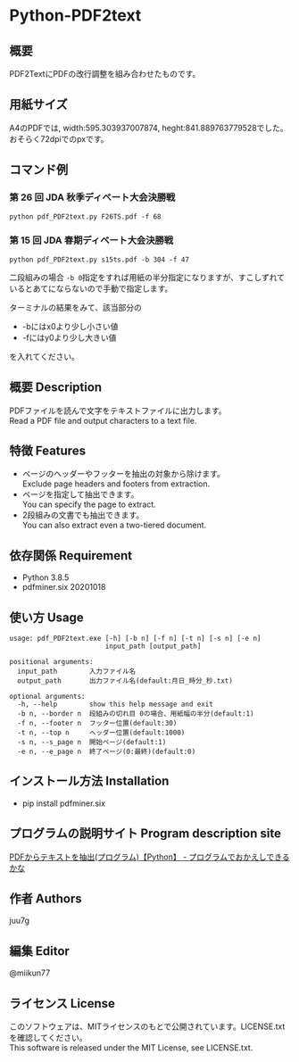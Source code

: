 # Python-PDF2text

## 概要

PDF2TextにPDFの改行調整を組み合わせたものです。

## 用紙サイズ

A4のPDFでは, width:595.303937007874, heght:841.889763779528でした。
おそらく72dpiでのpxです。

## コマンド例

### 第 26 回 JDA 秋季ディベート大会決勝戦

`python pdf_PDF2text.py F26TS.pdf -f 68`

### 第 15 回 JDA 春期ディベート大会決勝戦

`python pdf_PDF2text.py s15ts.pdf -b 304 -f 47`

二段組みの場合 `-b 0`指定をすれば用紙の半分指定になりますが、すこしずれているとあてにならないので手動で指定します。

ターミナルの結果をみて、該当部分の

- -bにはx0より少し小さい値
- -fにはy0より少し大きい値

を入れてください。

## 概要 Description

PDFファイルを読んで文字をテキストファイルに出力します。  
Read a PDF file and output characters to a text file.  

## 特徴 Features

- ページのヘッダーやフッターを抽出の対象から除けます。  
 Exclude page headers and footers from extraction.  
- ページを指定して抽出できます。  
You can specify the page to extract.  
- 2段組みの文書でも抽出できます。  
You can also extract even a two-tiered document.  

## 依存関係 Requirement

- Python 3.8.5
- pdfminer.six 20201018

## 使い方 Usage

```dosbatch
usage: pdf_PDF2text.exe [-h] [-b n] [-f n] [-t n] [-s n] [-e n]
                        input_path [output_path]

positional arguments:
  input_path        入力ファイル名
  output_path       出力ファイル名(default:月日_時分_秒.txt)

optional arguments:
  -h, --help        show this help message and exit
  -b n, --border n  段組みの切れ目 0の場合、用紙幅の半分(default:1)
  -f n, --footer n  フッター位置(default:30)
  -t n, --top n     ヘッダー位置(default:1000)
  -s n, --s_page n  開始ページ(default:1)
  -e n, --e_page n  終了ページ(0:最終)(default:0)
```

## インストール方法 Installation

- pip install pdfminer.six

## プログラムの説明サイト Program description site

[PDFからテキストを抽出(プログラム)【Python】 - プログラムでおかえしできるかな](https://juu7g.hatenablog.com/entry/Python/PDF/program)  

## 作者 Authors

juu7g

## 編集 Editor

@miikun77

## ライセンス License

このソフトウェアは、MITライセンスのもとで公開されています。LICENSE.txtを確認してください。  
This software is released under the MIT License, see LICENSE.txt.

